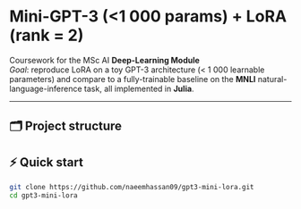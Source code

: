 # Mini-GPT-3 (<1 000 params) + LoRA (rank = 2)

Coursework for the MSc AI **Deep-Learning Module**  
*Goal*: reproduce LoRA on a toy GPT-3 architecture (< 1 000 learnable parameters) and compare to a fully-trainable baseline on the **MNLI** natural-language-inference task, all implemented in **Julia**.

---

## 🗂 Project structure


## ⚡ Quick start

```bash
git clone https://github.com/naeemhassan09/gpt3-mini-lora.git
cd gpt3-mini-lora
